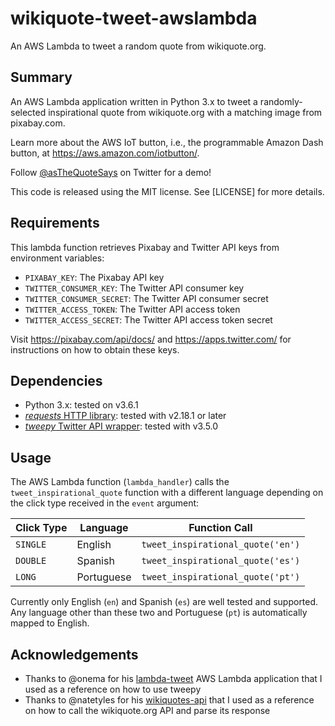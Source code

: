 # wikiquote-tweet-awslambda
 An AWS Lambda to tweet a random quote from wikiquote.org.

Summary
-------

An AWS Lambda application written in Python 3.x to tweet a randomly-selected
inspirational quote from wikiquote.org with a matching image from pixabay.com.

Learn more about the AWS IoT button, i.e., the programmable Amazon Dash button,
at https://aws.amazon.com/iotbutton/.

Follow [@asTheQuoteSays](https://twitter.com/asTheQuoteSays) on Twitter for
a demo!

This code is released using the MIT license. See [LICENSE] for more details.

Requirements
------------
This lambda function retrieves Pixabay and Twitter API keys from environment
variables:

- `PIXABAY_KEY`: The Pixabay API key
- `TWITTER_CONSUMER_KEY`: The Twitter API consumer key
- `TWITTER_CONSUMER_SECRET`: The Twitter API consumer secret
- `TWITTER_ACCESS_TOKEN`: The Twitter API access token
- `TWITTER_ACCESS_SECRET`: The Twitter API access token secret

Visit https://pixabay.com/api/docs/ and https://apps.twitter.com/ for
instructions on how to obtain these keys.

Dependencies
------------
- Python 3.x: tested on v3.6.1
- [_requests_ HTTP library](http://docs.python-requests.org/en/master/): tested
  with v2.18.1
  or later
- [_tweepy_ Twitter API wrapper](http://www.tweepy.org/): tested with v3.5.0

Usage
-----
The AWS Lambda function (`lambda_handler`) calls the
`tweet_inspirational_quote` function with a different language depending
on the click type received in the `event` argument:

 Click Type | Language | Function Call
----------- |----------|--------------
`SINGLE` | English | `tweet_inspirational_quote('en')`
`DOUBLE` | Spanish | `tweet_inspirational_quote('es')`
`LONG` | Portuguese | `tweet_inspirational_quote('pt')`

Currently only English (`en`) and Spanish (`es`) are well tested and supported.
Any language other than these two and Portuguese (`pt`) is automatically mapped
to English.

Acknowledgements
----------------
- Thanks to @onema for his [lambda-tweet](https://github.com/onema/lambda-tweet)
AWS Lambda application that I used as a reference on how to use tweepy
- Thanks to @natetyles for his [wikiquotes-api](https://github.com/natetyler/wikiquotes-api)
that I used as a reference on how to call the wikiquote.org API and parse
its response


